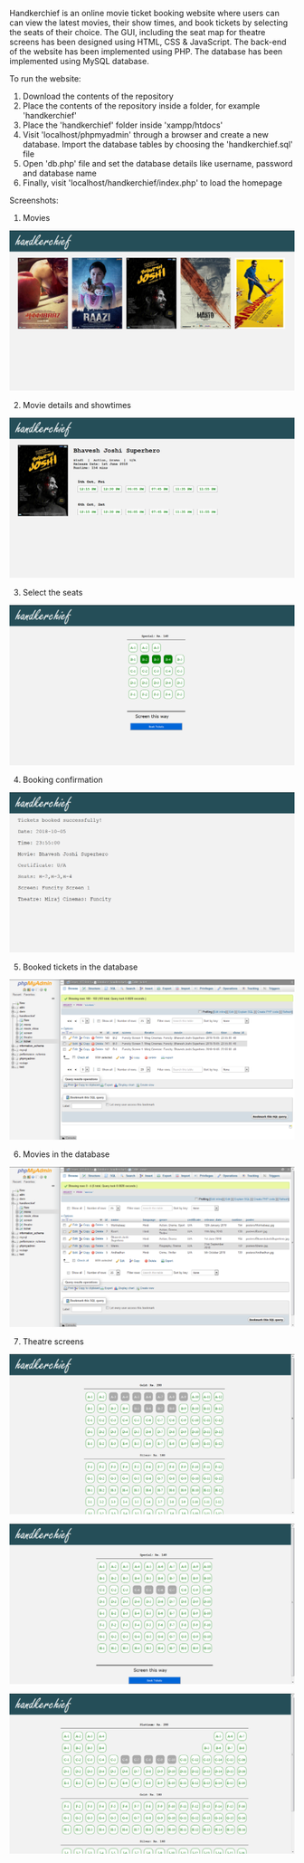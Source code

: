 Handkerchief is an online movie ticket booking website where users can can view the latest movies, their show times, and book tickets by selecting the seats of their choice. The GUI, including the seat map for theatre screens has been designed using HTML, CSS & JavaScript. The back-end of the website has been implemented using PHP. The database has been implemented using MySQL database.

To run the website:
1) Download the contents of the repository
2) Place the contents of the repository inside a folder, for example 'handkerchief'
3) Place the 'handkerchief' folder inside 'xampp/htdocs'
4) Visit 'localhost/phpmyadmin' through a browser and create a new database. Import the database tables by choosing the 'handkerchief.sql' file
5) Open 'db.php' file and set the database details like username, password and database name
6) Finally, visit 'localhost/handkerchief/index.php' to load the homepage

Screenshots:

1) Movies

![Index](screenshots/1.png)

2) Movie details and showtimes

![Movie](screenshots/10.png)

3) Select the seats

![Screen](screenshots/2.png)

4) Booking confirmation

![Booking](screenshots/3.png)

5) Booked tickets in the database

![Tickets](screenshots/4.png)

6) Movies in the database

![Movies](screenshots/5.png)

7) Theatre screens

![Tickets](screenshots/6.png)

![Tickets](screenshots/7.png)

![Tickets](screenshots/8.png)
